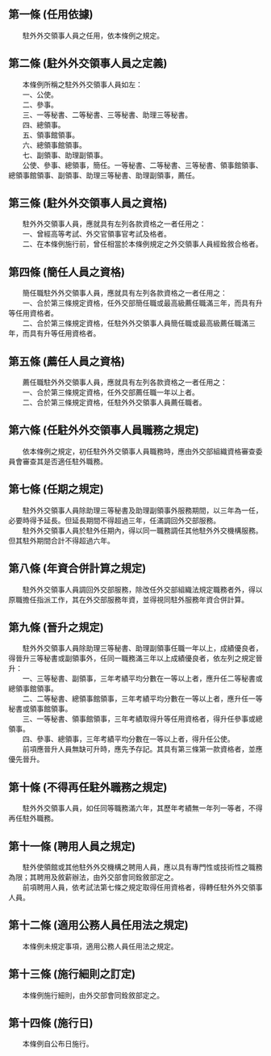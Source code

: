 第一條 (任用依據)
-----------------
　　駐外外交領事人員之任用，依本條例之規定。  


第二條 (駐外外交領事人員之定義)
-------------------------------
　　本條例所稱之駐外外交領事人員如左：  
　　一、公使。  
　　二、參事。  
　　三、一等秘書、二等秘書、三等秘書、助理三等秘書。  
　　四、總領事。  
　　五、領事館領事。  
　　六、總領事館領事。  
　　七、副領事、助理副領事。  
　　公使、參事、總領事，簡任。一等秘書、二等秘書、三等秘書、領事館領事、總領事館領事、副領事、助理三等秘書、助理副領事，薦任。  


第三條 (駐外外交領事人員之資格)
-------------------------------
　　駐外外交領事人員，應就具有左列各款資格之一者任用之：  
　　一、曾經高等考試、外交官領事官考試及格者。  
　　二、在本條例施行前，曾任相當於本條例規定之外交領事人員經銓敘合格者。  


第四條 (簡任人員之資格)
-----------------------
　　簡任職駐外外交領事人員，應就具有左列各款資格之一者任用之：  
　　一、合於第三條規定資格，任外交部簡任職或最高級薦任職滿三年，而具有升等任用資格者。  
　　二、合於第三條規定資格，任駐外外交領事人員簡任職或最高級薦任職滿三年，而具有升等任用資格者。  


第五條 (薦任人員之資格)
-----------------------
　　薦任職駐外外交領事人員，應就具有左列各款資格之一者任用之：  
　　一、合於第三條規定資格，任外交部薦任職一年以上者。  
　　二、合於第三條規定資格，任駐外外交領事人員薦任職者。  


第六條 (任駐外外交領事人員職務之規定)
-------------------------------------
　　依本條例之規定，初任駐外外交領事人員職務時，應由外交部組織資格審查委員會審查其是否適任駐外職務。  


第七條 (任期之規定)
-------------------
　　駐外外交領事人員除助理三等秘書及助理副領事外服務期間，以三年為一任，必要時得予延長。但延長期間不得超過三年，任滿調回外交部服務。  
　　駐外外交領事人員於駐外任期內，得以同一職務調任其他駐外外交機構服務。但其駐外期間合計不得超過六年。  


第八條 (年資合併計算之規定)
---------------------------
　　駐外外交領事人員調回外交部服務，除改任外交部組織法規定職務者外，得以原職擔任指派工作，其在外交部服務年資，並得視同駐外服務年資合併計算。  


第九條 (晉升之規定)
-------------------
　　駐外外交領事人員除助理三等秘書、助理副領事任職一年以上，成績優良者，得晉升三等秘書或副領事外，任同一職務滿三年以上成績優良者，依左列之規定晉升：  
　　一、三等秘書、副領事，三年考績平均分數在一等以上者，應升任二等秘書或總領事館領事。  
　　二、二等秘書、總領事館領事，三年考績平均分數在一等以上者，應升任一等秘書或領事館領事。  
　　三、一等秘書、領事館領事，三年考績取得升等任用資格者，得升任參事或總領事。  
　　四、參事、總領事，三年考績平均分數在一等以上者，得升任公使。  
　　前項應晉升人員無缺可升時，應先予存記。其具有第三條第一款資格者，並應優先晉升。  


第十條 (不得再任駐外職務之規定)
-------------------------------
　　駐外外交領事人員，如任同等職務滿六年，其歷年考績無一年列一等者，不得再任駐外職務。  


第十一條 (聘用人員之規定)
-------------------------
　　駐外使領館或其他駐外外交機構之聘用人員，應以具有專門性或技術性之職務為限；其聘用及敘薪辦法，由外交部會同銓敘部定之。  
　　前項聘用人員，依考試法第七條之規定取得任用資格者，得轉任駐外外交領事人員。  


第十二條 (適用公務人員任用法之規定)
-----------------------------------
　　本條例未規定事項，適用公務人員任用法之規定。  


第十三條 (施行細則之訂定)
-------------------------
　　本條例施行細則，由外交部會同銓敘部定之。  


第十四條 (施行日)
-----------------
　　本條例自公布日施行。